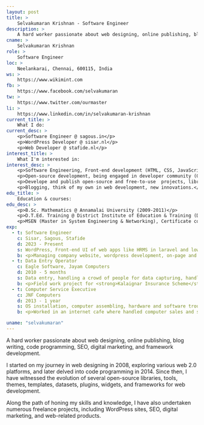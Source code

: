 ```yaml
---
layout: post
title: >
    Selvakumaran Krishnan - Software Engineer
description: >
    A hard worker passionate about web designing, online publishing, blog writing, code programming, SEO, digital marketing, and framework development.
cname: >
    Selvakumaran Krishnan
role: >
    Software Engineer
loc: >
    Neelankarai, Chennai, 600115, India    
ws: >
    https://www.wikimint.com
fb: >
    https://www.facebook.com/selvakumaran
tw: >
    https://www.twitter.com/ourmaster
li: >
    https://www.linkedin.com/in/selvakumaran-krishnan
current_title: >
    What I do:
current_desc: >
    <p>Software Engineer @ sagous.in</p>
    <p>WordPress Developer @ sisar.nl</p>
    <p>Web Developer @ stafide.nl</p>
interest_title: >
    What I'm interested in:
interest_desc: >
    <p>Software Engineering, Front-end development (HTML, CSS, JavaScript, PHP, Python)</p>
    <p>Open-source development, being engaged in developer community (GitHub, StackOverflow)</p>
    <p>Develope and publish open-source and free-to-use  projects, libraries, tools frequently.</p>
    <p>Blogging, think of my own in web development, new innovations.</p>
edu_title: >
    Education & courses:
edu_desc: >
    <p>B.Sc. Mathematics @ Annamalai University (2009-2011)</p>
    <p>D.T.Ed. Training @ District Institute of Education & Training (DIET), Nagapattinam (2006-2009)</p>
    <p>MSEN (Master in System Engineering & Networking), Certificate course @ Appollo Computer Education, Cuddalore (2011)</p>
exp:
  - t: Software Engineer
    c: Sisar, Sagous, Stafide
    d: 2023 - Present
    s: WordPress, Front-end UI of web apps like HRMS in laravel and low-code development projects.
    b: <p>Managing company website, wordpress development, on-page and off-page SEO, making website customization as per requirements from other departments. Customization in HTML, CSS, JavaScript. WordPress theme customization as per special requirements from marketing team.</p><p>Worked along with a team of Laravel development project. Handled end-to-end front-end development of web apps such as HRMS and more. Handled front-end part of low-code platform. Complete UI customization using CSS and JavaScript.</p>
  - t: Data Entry Operator
    c: Eagle Software, Jayam Computers
    d: 2010 - 5 months
    s: Data entry, handling a crowd of people for data capturing, handling computer equipments like finger-print capturing, webcam, etc.
    b: <p>Field work project for <strong>Kalaignar Insurance Scheme</strong> and <strong>Start Health Insurance</strong>. I along with my team members handled data capturing throught the entire district of Ariyalur in Tamilnadu. On daily basis, throughout the project tenure, we were camping at respective government schools for capturing data of each family, who were visiting schools for registration.</p><p>Keeping the ration card as an identity of each family, we verfied them and captured data like finger-prints and photographs.</p><p>I worked there throught the entire project till completion. After completion, I and some of our team members were invited to join Jayam Computers, Chennai for on-site data entry oppurtunity.</p>
  - t: Computer Service Executive
    c: JNF Computers
    d: 2013 - 1 year
    s: OS installation, computer assembling, hardware and software troubleshooting, custom software installation, analysing software dependencies and providing solution, browsing and DTP works.
    b: <p>Worked in an internet cafe where handled computer sales and service and managed internet browsing center. Also, helped college students for their project works by finding suitable content on the internet and providing printed copies.</p><p>Managed to troubleshoot motherboards defectives and successfully restored many computers which were not working. Supplied brand new computers to many customers after complete assembling.</p><p>Appeared on certain contractual agreements on behalf of private and government organizations like District taluk office, Co-optex, hospitals, etc. Hardware troubleshooting, OS installation, customer specific software installation, analysing software dependency, virus removal, etc.</p><p>Handled data entry projects from taluk office and local panchayat unions regarding 100 days of Wage Employement. Managed to source jobs from government offices and follow up payments. Trained data entry operators to work on data-entry project that I sourced.</p>    

uname: "selvakumaran"
---
```



A hard worker passionate about web designing, online publishing, blog writing, code programming, SEO, digital marketing, and framework development.
    
I started on my journey in web designing in 2008, exploring various web 2.0 platforms, and later delved into code programming in 2014. Since then, I have witnessed the evolution of several open-source
libraries, tools, themes, templates, datasets, plugins, widgets, and frameworks for web development.

Along the path of honing my skills and knowledge, I have also undertaken numerous freelance projects, including WordPress sites, SEO, digital marketing, and web-related products.
